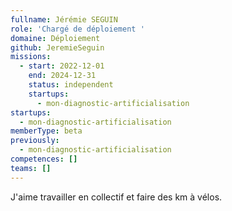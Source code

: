 ```yaml
---
fullname: Jérémie SEGUIN
role: 'Chargé de déploiement '
domaine: Déploiement
github: JeremieSeguin
missions:
  - start: 2022-12-01
    end: 2024-12-31
    status: independent
    startups:
      - mon-diagnostic-artificialisation
startups:
  - mon-diagnostic-artificialisation
memberType: beta
previously:
  - mon-diagnostic-artificialisation
competences: []
teams: []
---
```

J'aime travailler en collectif et faire des km à vélos.
